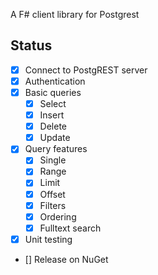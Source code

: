 A F# client library for Postgrest

## Status

- [x] Connect to PostgREST server
- [x] Authentication
- [x] Basic queries
  - [x] Select
  - [x] Insert
  - [x] Delete
  - [x] Update
- [x] Query features
  - [x] Single
  - [x] Range
  - [x] Limit
  - [x] Offset
  - [x] Filters
  - [x] Ordering
  - [x] Fulltext search
- [x] Unit testing
- [] Release on NuGet
